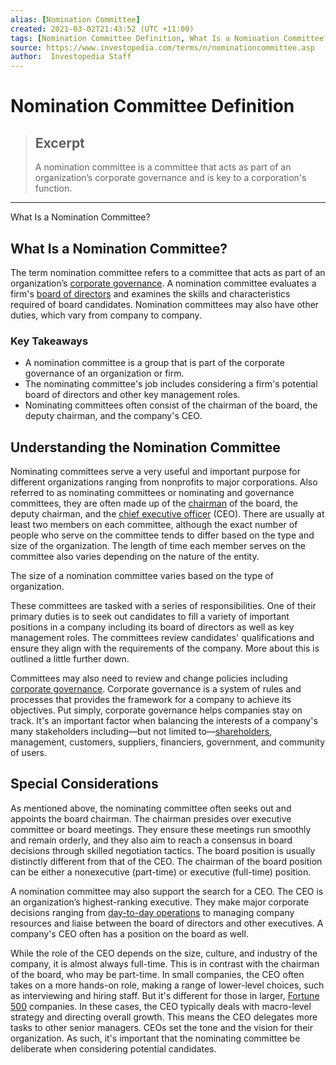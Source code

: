 ```yaml
---
alias: [Nomination Committee]
created: 2021-03-02T21:43:52 (UTC +11:00)
tags: [Nomination Committee Definition, What Is a Nomination Committee?]
source: https://www.investopedia.com/terms/n/nominationcommittee.asp
author:  Investopedia Staff
---
```


# Nomination Committee Definition

> ## Excerpt
> A nomination committee is a committee that acts as part of an organization’s corporate governance and is key to a corporation's function.

---

What Is a Nomination Committee?
## What Is a Nomination Committee?

The term nomination committee refers to a committee that acts as part of an organization’s [corporate governance](https://www.investopedia.com/terms/c/corporategovernance.asp). A nomination committee evaluates a firm's [board of directors](https://www.investopedia.com/terms/b/boardoftrustees.asp) and examines the skills and characteristics required of board candidates. Nomination committees may also have other duties, which vary from company to company.

### Key Takeaways

-   A nomination committee is a group that is part of the corporate governance of an organization or firm.
-   The nominating committee's job includes considering a firm's potential board of directors and other key management roles.
-   Nominating committees often consist of the chairman of the board, the deputy chairman, and the company's CEO.

## Understanding the Nomination Committee

Nominating committees serve a very useful and important purpose for different organizations ranging from nonprofits to major corporations. Also referred to as nominating committees or nominating and governance committees, they are often made up of the [chairman](https://www.investopedia.com/terms/c/chairman.asp) of the board, the deputy chairman, and the [chief executive officer](https://www.investopedia.com/terms/c/ceo.asp) (CEO). There are usually at least two members on each committee, although the exact number of people who serve on the committee tends to differ based on the type and size of the organization. The length of time each member serves on the committee also varies depending on the nature of the entity.

The size of a nomination committee varies based on the type of organization.

These committees are tasked with a series of responsibilities. One of their primary duties is to seek out candidates to fill a variety of important positions in a company including its board of directors as well as key management roles. The committees review candidates' qualifications and ensure they align with the requirements of the company. More about this is outlined a little further down.

Committees may also need to review and change policies including [corporate governance](https://www.investopedia.com/ask/answers/051115/what-are-some-examples-different-corporate-governance-systems-across-world.asp). Corporate governance is a system of rules and processes that provides the framework for a company to achieve its objectives. Put simply, corporate governance helps companies stay on track. It's an important factor when balancing the interests of a company's many stakeholders including—but not limited to—[shareholders](https://www.investopedia.com/terms/s/shareholder.asp), management, customers, suppliers, financiers, government, and community of users.

## Special Considerations

As mentioned above, the nominating committee often seeks out and appoints the board chairman. The chairman presides over executive committee or board meetings. They ensure these meetings run smoothly and remain orderly, and they also aim to reach a consensus in board decisions through skilled negotiation tactics. The board position is usually distinctly different from that of the CEO. The chairman of the board position can be either a nonexecutive (part-time) or executive (full-time) position.

A nomination committee may also support the search for a CEO. The CEO is an organization’s highest-ranking executive. They make major corporate decisions ranging from [day-to-day operations](https://www.investopedia.com/terms/o/operating-activities.asp) to managing company resources and liaise between the board of directors and other executives. A company's CEO often has a position on the board as well.

While the role of the CEO depends on the size, culture, and industry of the company, it is almost always full-time. This is in contrast with the chairman of the board, who may be part-time. In small companies, the CEO often takes on a more hands-on role, making a range of lower-level choices, such as interviewing and hiring staff. But it's different for those in larger, [Fortune 500](https://www.investopedia.com/terms/f/fortune500.asp) companies. In these cases, the CEO typically deals with macro-level strategy and directing overall growth. This means the CEO delegates more tasks to other senior managers. CEOs set the tone and the vision for their organization. As such, it's important that the nominating committee be deliberate when considering potential candidates.
